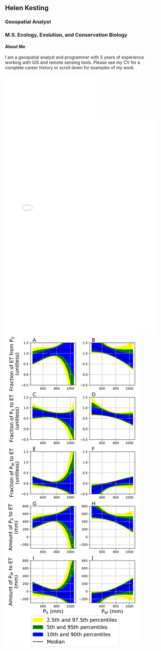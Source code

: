 ## Helen Kesting
### Geospatial Analyst
### M.S. Ecology, Evolution, and Conservation Biology

#### About Me
I am a geospatial analyst and programmer with 5 years of experience working with GIS and remote sensing tools. Please see my CV for a complete career history or scroll down for examples of my work.

![Final project for an online GIS course through Coursera](/assets/images/CourseraOzone.pdf)
<embed src="/assets/image/CourseraOzone.pdf" width="500" height="700" 
 type="application/pdf">
![Bootstrapping numerical solution figures to show precipitation partitioning](/assets/images/ETpartitioning.svg)
